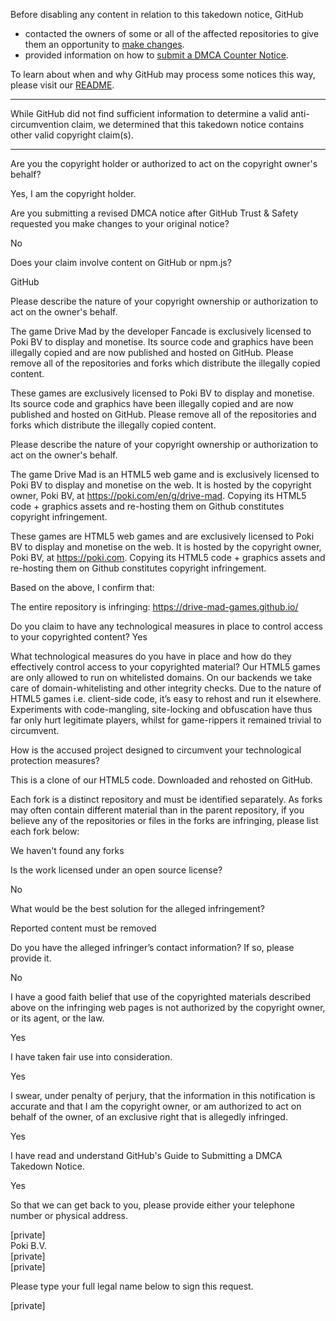 Before disabling any content in relation to this takedown notice, GitHub
- contacted the owners of some or all of the affected repositories to give them an opportunity to [make changes](https://docs.github.com/en/github/site-policy/dmca-takedown-policy#a-how-does-this-actually-work).
- provided information on how to [submit a DMCA Counter Notice](https://docs.github.com/en/articles/guide-to-submitting-a-dmca-counter-notice).

To learn about when and why GitHub may process some notices this way, please visit our [README](https://github.com/github/dmca/blob/master/README.md#anatomy-of-a-takedown-notice).

---

While GitHub did not find sufficient information to determine a valid anti-circumvention claim, we determined that this takedown notice contains other valid copyright claim(s).

---

Are you the copyright holder or authorized to act on the copyright owner's behalf?

Yes, I am the copyright holder.


Are you submitting a revised DMCA notice after GitHub Trust & Safety requested you make changes to your original notice?

No


Does your claim involve content on GitHub or npm.js?

GitHub


Please describe the nature of your copyright ownership or authorization to act on the owner's behalf.

The game Drive Mad by the developer Fancade is exclusively licensed to Poki BV to display and monetise. Its source code and graphics have been illegally copied and are now published and hosted on GitHub. Please remove all of the repositories and forks which distribute the illegally copied content.


These games are exclusively licensed to Poki BV to display and monetise. Its source code and graphics have been illegally copied and are now published and hosted on GitHub. Please remove all of the repositories and forks which distribute the illegally copied content.


Please describe the nature of your copyright ownership or authorization to act on the owner's behalf.

The game Drive Mad is an HTML5 web game and is exclusively licensed to Poki BV to display and monetise on the web. It is hosted by the copyright owner, Poki BV, at https://poki.com/en/g/drive-mad. Copying its HTML5 code + graphics assets and re-hosting them on Github constitutes copyright infringement. 


These games are HTML5 web games and are exclusively licensed to Poki BV to display and monetise on the web. It is hosted by the copyright owner, Poki BV, at https://poki.com. Copying its HTML5 code + graphics assets and re-hosting them on Github constitutes copyright infringement.



Based on the above, I confirm that:

The entire repository is infringing: https://drive-mad-games.github.io/


Do you claim to have any technological measures in place to control access to your copyrighted content?
Yes


What technological measures do you have in place and how do they effectively control access to your copyrighted material?
Our HTML5 games are only allowed to run on whitelisted domains. On our backends we take care of domain-whitelisting and other integrity checks. Due to the nature of HTML5 games i.e. client-side code, it’s easy to rehost and run it elsewhere. Experiments with code-mangling, site-locking and obfuscation have thus far only hurt legitimate players, whilst for game-rippers it remained trivial to circumvent.


How is the accused project designed to circumvent your technological protection measures?

This is a clone of our HTML5 code. Downloaded and rehosted on GitHub.


Each fork is a distinct repository and must be identified separately. As forks may often contain different material than in the parent repository, if you believe any of the repositories or files in the forks are infringing, please list each fork below:

We haven't found any forks

Is the work licensed under an open source license?

No


What would be the best solution for the alleged infringement?

Reported content must be removed


Do you have the alleged infringer’s contact information? If so, please provide it.

No


I have a good faith belief that use of the copyrighted materials described above on the infringing web pages is not authorized by the copyright owner, or its agent, or the law.

Yes


I have taken fair use into consideration.

Yes


I swear, under penalty of perjury, that the information in this notification is accurate and that I am the copyright owner, or am authorized to act on behalf of the owner, of an exclusive right that is allegedly infringed.

Yes


I have read and understand GitHub's Guide to Submitting a DMCA Takedown Notice.

Yes


So that we can get back to you, please provide either your telephone number or physical address.

[private]  
Poki B.V.  
[private]  
[private]  

Please type your full legal name below to sign this request.

[private]  
